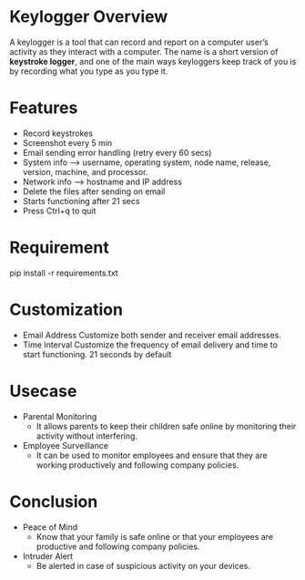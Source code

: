 # Keylogger Overview
A keylogger is a tool that can record and report on a computer user’s activity as they interact with a computer. The name is a short version of **keystroke logger**, and one of the main ways keyloggers keep track of you is by recording what you type as you type it.

# Features
* Record keystrokes
* Screenshot every 5 min
* Email sending error handling (retry every 60 secs)
* System info  --> username, operating system, node name, release, version, machine, and processor.
* Network info --> hostname and IP address
* Delete the files after sending on email
* Starts functioning after 21 secs
* Press Ctrl+q to quit
# Requirement
pip install -r requirements.txt

# Customization
* Email Address
  Customize both sender and receiver email addresses.
* Time Interval
  Customize the frequency of email delivery and time to start functioning.
  21 seconds by default

# Usecase
* Parental Monitoring
  - It allows parents to keep their children safe online by monitoring their activity without interfering.
* Employee Surveillance
  - It can be used to monitor employees and ensure that they are working productively and following company policies.

# Conclusion
* Peace of Mind
  - Know that your family is safe online or that your employees are productive and following company policies.
* Intruder Alert
  - Be alerted in case of suspicious activity on your devices.
